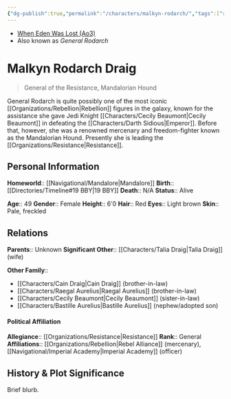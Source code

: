 ```yaml
---
{"dg-publish":true,"permalink":"/characters/malkyn-rodarch/","tags":["resistance","general","mercenary","unfinished","character"]}
---
```


- [When Eden Was Lost (Ao3)](https://archiveofourown.org/works/19334440/chapters/45992584)
- Also known as *General Rodarch*
# Malkyn Rodarch Draig
>General of the Resistance, Mandalorian Hound

General Rodarch is quite possibly one of the most iconic [[Organizations/Rebellion\|Rebellion]] figures in the galaxy, known for the assistance she gave Jedi Knight [[Characters/Cecily Beaumont\|Cecily Beaumont]] in defeating the [[Characters/Darth Sidious\|Emperor]]. Before that, however, she was a renowned mercenary and freedom-fighter known as the Mandalorian Hound. Presently she is leading the [[Organizations/Resistance\|Resistance]]. 
## Personal Information

**Homeworld**::  [[Navigational/Mandalore\|Mandalore]]
**Birth**::  [[Directories/Timeline#19 BBY\|19 BBY]]
**Death**::  N/A
**Status**::  Alive

**Age**::  49
**Gender**::  Female
**Height**::  6'0
**Hair**::  Red
**Eyes**::  Light brown
**Skin**::  Pale, freckled

## Relations

**Parents**::  Unknown
**Significant Other**::  [[Characters/Talia Draig\|Talia Draig]] (wife)

**Other Family**:: 
- [[Characters/Cain Draig\|Cain Draig]] (brother-in-law)
- [[Characters/Raegal Aurelius\|Raegal Aurelius]] (brother-in-law)
- [[Characters/Cecily Beaumont\|Cecily Beaumont]] (sister-in-law)
- [[Characters/Bastille Aurelius\|Bastille Aurelius]] (nephew/adopted son)

#### Political Affiliation

**Allegiance**::  [[Organizations/Resistance\|Resistance]]
**Rank**::  General
**Affiliations**::  [[Organizations/Rebellion\|Rebel Alliance]] (mercenary), [[Navigational/Imperial Academy\|Imperial Academy]] (officer)

## History & Plot Significance
Brief blurb.